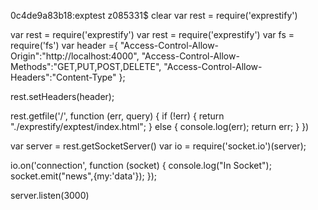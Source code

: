 0c4de9a83b18:exptest z085331$ clear
var rest = require('exprestify')
<script src="/socket.io/socket.io.js"></script>
var rest = require('exprestify')
var rest = require('exprestify')
var fs = require('fs')
var header ={
"Access-Control-Allow-Origin":"http://localhost:4000",
"Access-Control-Allow-Methods":"GET,PUT,POST,DELETE",
"Access-Control-Allow-Headers":"Content-Type"
};

rest.setHeaders(header);

rest.getfile('/', function (err, query) {
    if (!err) {
            return "./exprestify/exptest/index.html";
        }
     else {
        console.log(err);
        return err;
    }
})


var server = rest.getSocketServer()
var io = require('socket.io')(server);

io.on('connection', function (socket) {
    console.log("In Socket");
    socket.emit("news",{my:'data'});
});

server.listen(3000)
